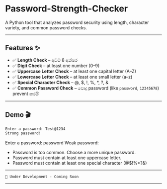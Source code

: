 # Password-Strength-Checker
A Python tool that analyzes password security using length, character variety, and common password checks.


---

## Features ✨

- ✅ **Length Check** – අවම 8 අක්ෂර  
- ✅ **Digit Check** – at least one number (0–9)  
- ✅ **Uppercase Letter Check** – at least one capital letter (A–Z)  
- ✅ **Lowercase Letter Check** – at least one small letter (a–z)  
- ✅ **Special Character Check** – @, $, !, %, *, ?, &  
- ✅ **Common Password Check** – පොදු password (like `password`, `12345678`) prevent කරයි

---

## Demo 🎬

```bash
Enter a password: Test@1234
Strong password!
```
Enter a password: password
Weak password:
- Password is too common. Choose a more unique password.
- Password must contain at least one uppercase letter.
- Password must contain at least one special character (@$!%*?&)

---
```
🚧 Under Development - Coming Soon
```
---
